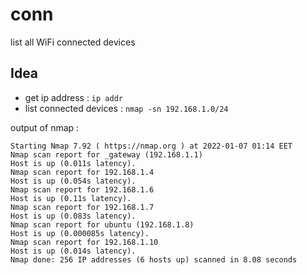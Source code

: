 # conn

list all WiFi connected devices

## Idea

- get ip address : `ip addr`
- list connected devices : `nmap -sn 192.168.1.0/24`

output of nmap :

```plain
Starting Nmap 7.92 ( https://nmap.org ) at 2022-01-07 01:14 EET
Nmap scan report for _gateway (192.168.1.1)
Host is up (0.011s latency).
Nmap scan report for 192.168.1.4
Host is up (0.054s latency).
Nmap scan report for 192.168.1.6
Host is up (0.11s latency).
Nmap scan report for 192.168.1.7
Host is up (0.083s latency).
Nmap scan report for ubuntu (192.168.1.8)
Host is up (0.000085s latency).
Nmap scan report for 192.168.1.10
Host is up (0.014s latency).
Nmap done: 256 IP addresses (6 hosts up) scanned in 8.08 seconds
```
